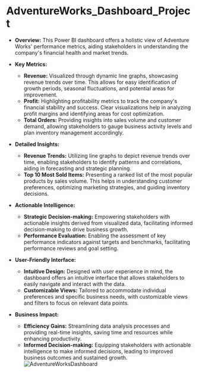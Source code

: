# AdventureWorks_Dashboard_Project

- **Overview:** This Power BI dashboard offers a holistic view of Adventure Works' performance metrics, aiding stakeholders in understanding the company's financial health and market trends.

- **Key Metrics:**
  - **Revenue:** Visualized through dynamic line graphs, showcasing revenue trends over time. This allows for easy identification of growth periods, seasonal fluctuations, and potential areas for improvement.
  - **Profit:** Highlighting profitability metrics to track the company's financial stability and success. Clear visualizations help in analyzing profit margins and identifying areas for cost optimization.
  - **Total Orders:** Providing insights into sales volume and customer demand, allowing stakeholders to gauge business activity levels and plan inventory management accordingly.

- **Detailed Insights:**
  - **Revenue Trends:** Utilizing line graphs to depict revenue trends over time, enabling stakeholders to identify patterns and correlations, aiding in forecasting and strategic planning.
  - **Top 10 Most Sold Items:** Presenting a ranked list of the most popular products by sales volume. This helps in understanding customer preferences, optimizing marketing strategies, and guiding inventory decisions.

- **Actionable Intelligence:**
  - **Strategic Decision-making:** Empowering stakeholders with actionable insights derived from visualized data, facilitating informed decision-making to drive business growth.
  - **Performance Evaluation:** Enabling the assessment of key performance indicators against targets and benchmarks, facilitating performance reviews and goal setting.

- **User-Friendly Interface:**
  - **Intuitive Design:** Designed with user experience in mind, the dashboard offers an intuitive interface that allows stakeholders to easily navigate and interact with the data.
  - **Customizable Views:** Tailored to accommodate individual preferences and specific business needs, with customizable views and filters to focus on relevant data points.

- **Business Impact:**
  - **Efficiency Gains:** Streamlining data analysis processes and providing real-time insights, saving time and resources while enhancing productivity.
  - **Informed Decision-making:** Equipping stakeholders with actionable intelligence to make informed decisions, leading to improved business outcomes and sustained growth.
![AdventureWorksDashboard](https://github.com/tanish-12/AdventureWorks_Dashboard_PowerBI/assets/97330284/16cc1503-1a3a-452e-bcf8-a7ce0fb61e67)
